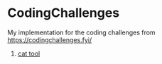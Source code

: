 # CodingChallenges
My implementation for the coding challenges from https://codingchallenges.fyi/

1. [cat tool](/cattool/)
